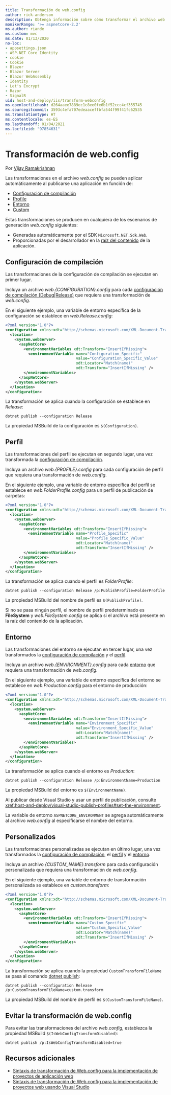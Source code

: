 ```yaml
---
title: Transformación de web.config
author: rick-anderson
description: Obtenga información sobre cómo transformar el archivo web.config al publicar una aplicación ASP.NET Core.
monikerRange: '>= aspnetcore-2.2'
ms.author: riande
ms.custom: mvc
ms.date: 01/13/2020
no-loc:
- appsettings.json
- ASP.NET Core Identity
- cookie
- Cookie
- Blazor
- Blazor Server
- Blazor WebAssembly
- Identity
- Let's Encrypt
- Razor
- SignalR
uid: host-and-deploy/iis/transform-webconfig
ms.openlocfilehash: d264aaee7889ec1c8ee0fe6b1f52ccc4cf355745
ms.sourcegitcommit: 3593c4efa707edeaaceffbfa544f99f41fc62535
ms.translationtype: HT
ms.contentlocale: es-ES
ms.lasthandoff: 01/04/2021
ms.locfileid: "97854631"
---
```

# <a name="transform-webconfig"></a>Transformación de web.config

Por [Vijay Ramakrishnan](https://github.com/vijayrkn)

Las transformaciones en el archivo *web.config* se pueden aplicar automáticamente al publicarse una aplicación en función de:

* [Configuración de compilación](#build-configuration)
* [Profile](#profile)
* [Entorno](#environment)
* [Custom](#custom)

Estas transformaciones se producen en cualquiera de los escenarios de generación *web.config* siguientes:

* Generadas automáticamente por el SDK `Microsoft.NET.Sdk.Web`.
* Proporcionadas por el desarrollador en la [raíz del contenido](xref:fundamentals/index#content-root) de la aplicación.

## <a name="build-configuration"></a>Configuración de compilación

Las transformaciones de la configuración de compilación se ejecutan en primer lugar.

Incluya un archivo *web.{CONFIGURATION}.config* para cada [configuración de compilación (Debug|Release)](/dotnet/core/tools/dotnet-publish#options) que requiera una transformación de *web.config*.

En el siguiente ejemplo, una variable de entorno específica de la configuración se establece en *web.Release.config*:

```xml
<?xml version="1.0"?>
<configuration xmlns:xdt="http://schemas.microsoft.com/XML-Document-Transform">
  <location>
    <system.webServer>
      <aspNetCore>
        <environmentVariables xdt:Transform="InsertIfMissing">
          <environmentVariable name="Configuration_Specific" 
                               value="Configuration_Specific_Value" 
                               xdt:Locator="Match(name)" 
                               xdt:Transform="InsertIfMissing" />
        </environmentVariables>
      </aspNetCore>
    </system.webServer>
  </location>
</configuration>
```

La transformación se aplica cuando la configuración se establece en *Release*:

```dotnetcli
dotnet publish --configuration Release
```

La propiedad MSBuild de la configuración es `$(Configuration)`.

## <a name="profile"></a>Perfil

Las transformaciones del perfil se ejecutan en segundo lugar, una vez transformada la [configuración de compilación](#build-configuration).

Incluya un archivo *web.{PROFILE}.config* para cada configuración de perfil que requiera una transformación de *web.config*.

En el siguiente ejemplo, una variable de entorno específica del perfil se establece en *web.FolderProfile.config* para un perfil de publicación de carpetas:

```xml
<?xml version="1.0"?>
<configuration xmlns:xdt="http://schemas.microsoft.com/XML-Document-Transform">
  <location>
    <system.webServer>
      <aspNetCore>
        <environmentVariables xdt:Transform="InsertIfMissing">
          <environmentVariable name="Profile_Specific" 
                               value="Profile_Specific_Value" 
                               xdt:Locator="Match(name)" 
                               xdt:Transform="InsertIfMissing" />
        </environmentVariables>
      </aspNetCore>
    </system.webServer>
  </location>
</configuration>
```

La transformación se aplica cuando el perfil es *FolderProfile*:

```dotnetcli
dotnet publish --configuration Release /p:PublishProfile=FolderProfile
```

La propiedad MSBuild del nombre de perfil es `$(PublishProfile)`.

Si no se pasa ningún perfil, el nombre de perfil predeterminado es **FileSystem** y *web.FileSystem.config* se aplica si el archivo está presente en la raíz del contenido de la aplicación.

## <a name="environment"></a>Entorno

Las transformaciones del entorno se ejecutan en tercer lugar, una vez transformados la [configuración de compilación](#build-configuration) y el [perfil](#profile).

Incluya un archivo *web.{ENVIRONMENT}.config* para cada [entorno](xref:fundamentals/environments) que requiera una transformación de *web.config*.

En el siguiente ejemplo, una variable de entorno específica del entorno se establece en *web.Production.config* para el entorno de producción:

```xml
<?xml version="1.0"?>
<configuration xmlns:xdt="http://schemas.microsoft.com/XML-Document-Transform">
  <location>
    <system.webServer>
      <aspNetCore>
        <environmentVariables xdt:Transform="InsertIfMissing">
          <environmentVariable name="Environment_Specific" 
                               value="Environment_Specific_Value" 
                               xdt:Locator="Match(name)" 
                               xdt:Transform="InsertIfMissing" />
        </environmentVariables>
      </aspNetCore>
    </system.webServer>
  </location>
</configuration>
```

La transformación se aplica cuando el entorno es *Production*:

```dotnetcli
dotnet publish --configuration Release /p:EnvironmentName=Production
```

La propiedad MSBuild del entorno es `$(EnvironmentName)`.

Al publicar desde Visual Studio y usar un perfil de publicación, consulte <xref:host-and-deploy/visual-studio-publish-profiles#set-the-environment>.

La variable de entorno `ASPNETCORE_ENVIRONMENT` se agrega automáticamente al archivo *web.config* al especificarse el nombre del entorno.

## <a name="custom"></a>Personalizados

Las transformaciones personalizadas se ejecutan en último lugar, una vez transformados la [configuración de compilación](#build-configuration), el [perfil](#profile) y el [entorno](#environment).

Incluya un archivo *{CUSTOM_NAME}.transform* para cada configuración personalizada que requiera una transformación de *web.config*.

En el siguiente ejemplo, una variable de entorno de transformación personalizada se establece en *custom.transform*:

```xml
<?xml version="1.0"?>
<configuration xmlns:xdt="http://schemas.microsoft.com/XML-Document-Transform">
  <location>
    <system.webServer>
      <aspNetCore>
        <environmentVariables xdt:Transform="InsertIfMissing">
          <environmentVariable name="Custom_Specific" 
                               value="Custom_Specific_Value" 
                               xdt:Locator="Match(name)" 
                               xdt:Transform="InsertIfMissing" />
        </environmentVariables>
      </aspNetCore>
    </system.webServer>
  </location>
</configuration>
```

La transformación se aplica cuando la propiedad `CustomTransformFileName` se pasa al comando [dotnet publish](/dotnet/core/tools/dotnet-publish):

```dotnetcli
dotnet publish --configuration Release /p:CustomTransformFileName=custom.transform
```

La propiedad MSBuild del nombre de perfil es `$(CustomTransformFileName)`.

## <a name="prevent-webconfig-transformation"></a>Evitar la transformación de web.config

Para evitar las transformaciones del archivo *web.config*, establezca la propiedad MSBuild `$(IsWebConfigTransformDisabled)`:

```dotnetcli
dotnet publish /p:IsWebConfigTransformDisabled=true
```

## <a name="additional-resources"></a>Recursos adicionales

* [Sintaxis de transformación de Web.config para la implementación de proyectos de aplicación web](/previous-versions/dd465326(v=vs.100))
* [Sintaxis de transformación de Web.config para la implementación de proyectos web usando Visual Studio](/previous-versions/aspnet/dd465326(v=vs.110))
